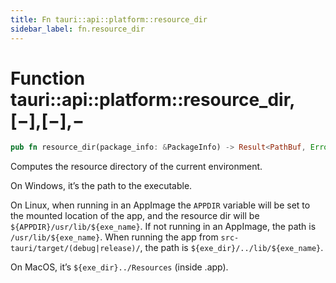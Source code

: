 ```yaml
---
title: Fn tauri::api::platform::resource_dir
sidebar_label: fn.resource_dir
---
```


# Function tauri::api::platform::resource_dir,\[−],\[−],−

```rs
pub fn resource_dir(package_info: &PackageInfo) -> Result<PathBuf, Error>
```

Computes the resource directory of the current environment.

On Windows, it’s the path to the executable.

On Linux, when running in an AppImage the `APPDIR` variable will be set to the mounted location of the app, and the resource dir will be `${APPDIR}/usr/lib/${exe_name}`. If not running in an AppImage, the path is `/usr/lib/${exe_name}`. When running the app from `src-tauri/target/(debug|release)/`, the path is `${exe_dir}/../lib/${exe_name}`.

On MacOS, it’s `${exe_dir}../Resources` (inside .app).
